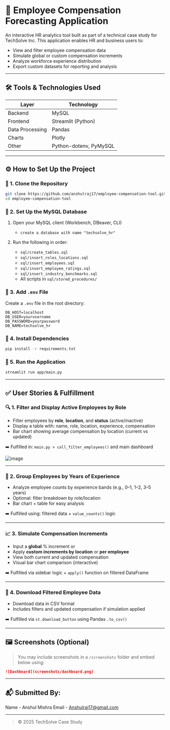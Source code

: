 # 💼 Employee Compensation Forecasting Application

An interactive HR analytics tool built as part of a technical case study for TechSolve Inc. This application enables HR and business users to:

* View and filter employee compensation data
* Simulate global or custom compensation increments
* Analyze workforce experience distribution
* Export custom datasets for reporting and analysis

---

## 🛠️ Tools & Technologies Used

| Layer           | Technology             |
| --------------- | ---------------------- |
| Backend         | MySQL                  |
| Frontend        | Streamlit (Python)     |
| Data Processing | Pandas                 |
| Charts          | Plotly                 |
| Other           | Python-dotenv, PyMySQL |

---

## ⚙️ How to Set Up the Project

### 📂 1. Clone the Repository

```bash
git clone https://github.com/anshulraj17/employee-compensation-tool.git
cd employee-compensation-tool
```

### 🧱 2. Set Up the MySQL Database

1. Open your MySQL client (Workbench, DBeaver, CLI)
   * `create a database with name "techsolve_hr"`
2. Run the following in order:
    
   * `sql/create_tables.sql`
   * `sql/insert_roles_locations.sql`
   * `sql/insert_employees.sql`
   * `sql/insert_employee_ratings.sql`
   * `sql/insert_industry_benchmarks.sql`
   * All scripts in `sql/stored_procedures/`

### 🔐 3. Add `.env` File

Create a `.env` file in the root directory:

```
DB_HOST=localhost
DB_USER=yourusername
DB_PASSWORD=yourpassword
DB_NAME=techsolve_hr
```

### 🐍 4. Install Dependencies

```bash
pip install -r requirements.txt
```

### 🚀 5. Run the Application

```bash
streamlit run app/main.py
```

---

## ✅ User Stories & Fulfillment

### 🔍 1. Filter and Display Active Employees by Role

* Filter employees by **role**, **location**, and **status** (active/inactive)
* Display a table with: name, role, location, experience, compensation
* Bar chart showing average compensation by location (current vs updated)

➡️ Fulfilled in: `main.py > call_filter_employees()` and main dashboard


![image](https://github.com/user-attachments/assets/a94ed15e-ba12-4299-928a-0c4662b9efbc)


---

### 🧠 2. Group Employees by Years of Experience

* Analyze employee counts by experience bands (e.g., 0–1, 1–2, 3–5 years)
* Optional: filter breakdown by role/location
* Bar chart + table for easy analysis

➡️ Fulfilled using: filtered data + `value_counts()` logic

---

### 📈 3. Simulate Compensation Increments

* Input a **global** % increment or
* Apply **custom increments by location** or **per employee**
* View both current and updated compensation
* Visual bar chart comparison (interactive)

➡️ Fulfilled via sidebar logic + `apply()` function on filtered DataFrame

---

### 📁 4. Download Filtered Employee Data

* Download data in CSV format
* Includes filters and updated compensation if simulation applied

➡️ Fulfilled via `st.download_button` using Pandas `.to_csv()`

---

## 🖼️ Screenshots (Optional)

> You may include screenshots in a `/screenshots` folder and embed below using:

```md
![Dashboard](screenshots/dashboard.png)
```

---

## 📬 Submitted By:

Name - Anshul Mishra
Email - Anshulraj17@gmail.com

---

> © 2025 TechSolve Case Study 
